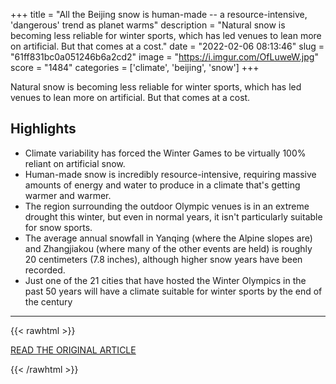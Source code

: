 +++
title = "All the Beijing snow is human-made -- a resource-intensive, 'dangerous' trend as planet warms"
description = "Natural snow is becoming less reliable for winter sports, which has led venues to lean more on artificial. But that comes at a cost."
date = "2022-02-06 08:13:46"
slug = "61ff831bc0a051246b6a2cd2"
image = "https://i.imgur.com/OfLuweW.jpg"
score = "1484"
categories = ['climate', 'beijing', 'snow']
+++

Natural snow is becoming less reliable for winter sports, which has led venues to lean more on artificial. But that comes at a cost.

## Highlights

- Climate variability has forced the Winter Games to be virtually 100% reliant on artificial snow.
- Human-made snow is incredibly resource-intensive, requiring massive amounts of energy and water to produce in a climate that's getting warmer and warmer.
- The region surrounding the outdoor Olympic venues is in an extreme drought this winter, but even in normal years, it isn't particularly suitable for snow sports.
- The average annual snowfall in Yanqing (where the Alpine slopes are) and Zhangjiakou (where many of the other events are held) is roughly 20 centimeters (7.8 inches), although higher snow years have been recorded.
- Just one of the 21 cities that have hosted the Winter Olympics in the past 50 years will have a climate suitable for winter sports by the end of the century

---

{{< rawhtml >}}
  <p class="article-category">
    <a target="_blank" href="https://www.cnn.com/2022/02/04/weather/artificial-snow-beijing-olympics-climate/index.html">READ THE ORIGINAL ARTICLE</a>
  </p>
{{< /rawhtml >}}
